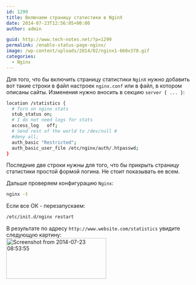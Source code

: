 ```yaml
---
id: 1299
title: Включаем страницу статистики в NginX
date: 2014-07-23T12:56:05+00:00
author: admin

guid: http://www.tech-notes.net/?p=1299
permalink: /enable-status-page-nginx/
image: /wp-content/uploads/2014/02/nginx1-660x378.gif
categories:
  - Nginx
---
```

Для того, что бы включить страницу статистики `NginX` нужно добавить вот такие строки в файл настроек `nginx.conf` или в файл, в котором описаны сайты. Изменения нужно вносить в секцию `server { ... }`:

```bash
location /statistics {
  # Turn on nginx stats
  stub_status on;
  # I do not need logs for stats
  access_log   off;
  # Send rest of the world to /dev/null #
  #deny all;
  auth_basic "Restricted";
  auth_basic_user_file /etc/nginx/auth/.htpasswd;
}
```

Последние две строки нужны для того, что бы прикрыть страницу статистики простой формой логина. Не стоит показывать ее всем.

Дальше проверяем конфигурацию `Nginx`:

```bash
nginx -t
```

Если все ОК - перезапускаем:

```bash
/etc/init.d/nginx restart
```

В результате по адресу `http://www.website.com/statistics` увидите следующую картину:  
[<img src="/wp-content/uploads/2014/07/Screenshot-from-2014-07-23-085355.png" alt="Screenshot from 2014-07-23 08:53:55" width="265" height="108" class="aligncenter size-full wp-image-1301" srcset="/wp-content/uploads/2014/07/Screenshot-from-2014-07-23-085355.png 265w, /wp-content/uploads/2014/07/Screenshot-from-2014-07-23-085355-170x69.png 170w" sizes="(max-width: 265px) 100vw, 265px" />](/wp-content/uploads/2014/07/Screenshot-from-2014-07-23-085355.png)

